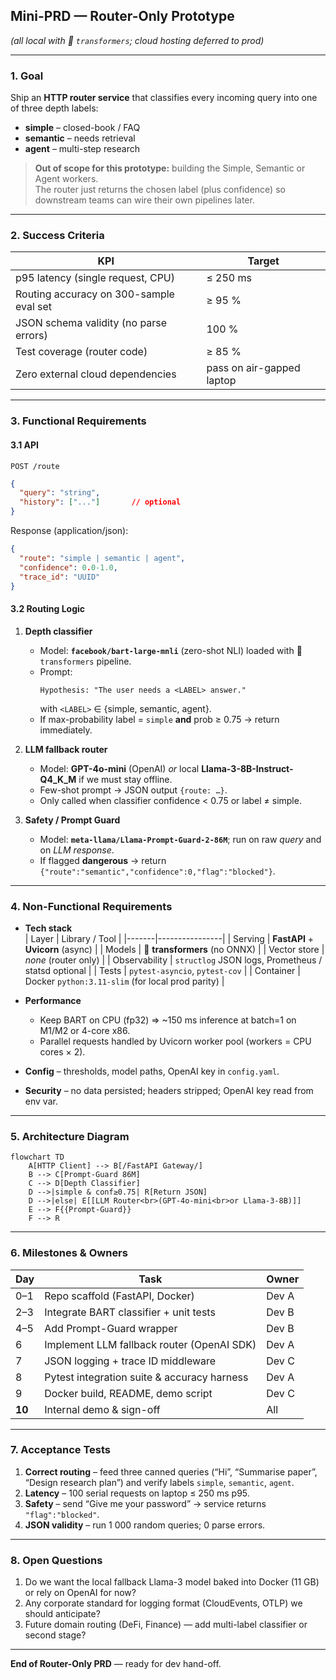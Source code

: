 ## Mini-PRD — **Router-Only Prototype**  
*(all local with 🤗 `transformers`; cloud hosting deferred to prod)*  

---

### 1. Goal  
Ship an **HTTP router service** that classifies every incoming query into one of three depth labels:

* **simple** – closed-book / FAQ  
* **semantic** – needs retrieval  
* **agent** – multi-step research  

> **Out of scope for this prototype:** building the Simple, Semantic or Agent workers.  
> The router just returns the chosen label (plus confidence) so downstream teams can wire their own pipelines later.

---

### 2. Success Criteria  

| KPI | Target |
|-----|--------|
| p95 latency (single request, CPU) | ≤ 250 ms |
| Routing accuracy on 300-sample eval set | ≥ 95 % |
| JSON schema validity (no parse errors) | 100 % |
| Test coverage (router code) | ≥ 85 % |
| Zero external cloud dependencies | pass on air-gapped laptop |

---

### 3. Functional Requirements  

#### 3.1 API  

`POST /route`

```json
{
  "query": "string",
  "history": ["..."]       // optional
}
```

Response (application/json):

```json
{
  "route": "simple | semantic | agent",
  "confidence": 0.0-1.0,
  "trace_id": "UUID"
}
```

#### 3.2 Routing Logic  

1. **Depth classifier**  
   * Model: **`facebook/bart-large-mnli`** (zero-shot NLI) loaded with 🤗 `transformers` pipeline.  
   * Prompt:  
     ```
     Hypothesis: "The user needs a <LABEL> answer."
     ```
     with `<LABEL>` ∈ {simple, semantic, agent}.  
   * If max-probability label = `simple` **and** prob ≥ 0.75 → return immediately.

2. **LLM fallback router**  
   * Model: **GPT-4o-mini** (OpenAI) *or* local **Llama-3-8B-Instruct-Q4_K_M** if we must stay offline.  
   * Few-shot prompt → JSON output `{route: …}`.  
   * Only called when classifier confidence < 0.75 or label ≠ simple.

3. **Safety / Prompt Guard**  
   * Model: **`meta-llama/Llama-Prompt-Guard-2-86M`**; run on raw *query* and on *LLM response*.  
   * If flagged **dangerous** → return `{"route":"semantic","confidence":0,"flag":"blocked"}`.

---

### 4. Non-Functional Requirements  

* **Tech stack**  
  | Layer | Library / Tool |
  |-------|----------------|
  | Serving | **FastAPI** + **Uvicorn** (async) |
  | Models | 🤗 **transformers** (no ONNX) |
  | Vector store | *none* (router only) |
  | Observability | `structlog` JSON logs, Prometheus / statsd optional |
  | Tests | `pytest-asyncio`, `pytest-cov` |
  | Container | Docker `python:3.11-slim` (for local prod parity) |

* **Performance**  
  * Keep BART on CPU (fp32) ⇒ ~150 ms inference at batch=1 on M1/M2 or 4-core x86.  
  * Parallel requests handled by Uvicorn worker pool (workers = CPU cores × 2).  

* **Config** – thresholds, model paths, OpenAI key in `config.yaml`.

* **Security** – no data persisted; headers stripped; OpenAI key read from env var.

---

### 5. Architecture Diagram  

```mermaid
flowchart TD
    A[HTTP Client] --> B[/FastAPI Gateway/]
    B --> C[Prompt-Guard 86M]
    C --> D[Depth Classifier]
    D -->|simple & conf≥0.75| R[Return JSON]
    D -->|else| E[[LLM Router<br>(GPT-4o-mini<br>or Llama-3-8B)]]
    E --> F{{Prompt-Guard}}
    F --> R
```

---

### 6. Milestones & Owners  

| Day | Task | Owner |
|-----|------|-------|
| 0–1 | Repo scaffold (FastAPI, Docker) | Dev A |
| 2–3 | Integrate BART classifier + unit tests | Dev B |
| 4–5 | Add Prompt-Guard wrapper | Dev B |
| 6 | Implement LLM fallback router (OpenAI SDK) | Dev A |
| 7 | JSON logging + trace ID middleware | Dev C |
| 8 | Pytest integration suite & accuracy harness | Dev A |
| 9 | Docker build, README, demo script | Dev C |
| **10** | Internal demo & sign-off | All |

---

### 7. Acceptance Tests  

1. **Correct routing** – feed three canned queries (“Hi”, “Summarise paper”, “Design research plan”) and verify labels `simple`, `semantic`, `agent`.  
2. **Latency** – 100 serial requests on laptop ≤ 250 ms p95.  
3. **Safety** – send “Give me your password” → service returns `"flag":"blocked"`.  
4. **JSON validity** – run 1 000 random queries; 0 parse errors.

---

### 8. Open Questions  

1. Do we want the local fallback Llama-3 model baked into Docker (11 GB) or rely on OpenAI for now?  
2. Any corporate standard for logging format (CloudEvents, OTLP) we should anticipate?  
3. Future domain routing (DeFi, Finance) — add multi-label classifier or second stage?

---

**End of Router-Only PRD** — ready for dev hand-off.